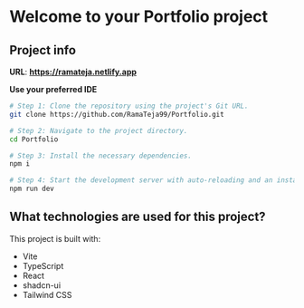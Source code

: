 # Welcome to your Portfolio project

## Project info

**URL**: 
**https://ramateja.netlify.app**


**Use your preferred IDE**

```sh
# Step 1: Clone the repository using the project's Git URL.
git clone https://github.com/RamaTeja99/Portfolio.git

# Step 2: Navigate to the project directory.
cd Portfolio

# Step 3: Install the necessary dependencies.
npm i

# Step 4: Start the development server with auto-reloading and an instant preview.
npm run dev
```


## What technologies are used for this project?

This project is built with:

- Vite
- TypeScript
- React
- shadcn-ui
- Tailwind CSS

